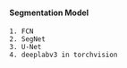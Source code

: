 #### Segmentation Model 

    1. FCN
    2. SegNet
    3. U-Net
    4. deeplabv3 in torchvision


   

